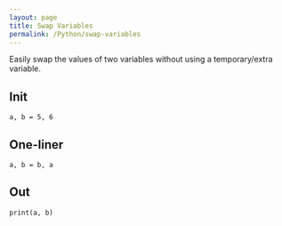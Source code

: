 ```yaml
---
layout: page
title: Swap Variables
permalink: /Python/swap-variables
---
```


Easily swap the values of two variables without using a temporary/extra variable.

## Init
```
a, b = 5, 6
```

## One-liner
```
a, b = b, a
```

## Out
```
print(a, b)
```
